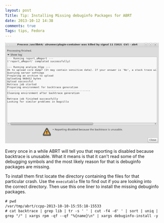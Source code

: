 ```yaml
---
layout: post
Title: Tip: Installing Missing debuginfo Packages for ABRT
date: 2013-10-12 14:38
comments: true
Tags: tips, Fedora
---
```


!["Reporting disabled"](/images/reporting_disabled.png "Reporting disabled")

Every once in a while ABRT will tell you that reporting is disabled because
backtrace is unusable. What it means is that it can't read some of the debugging
symbols and the most likely reason for that is debuginfo packages are missing.

To install them first locate the directory containing the files for that particular
crash. Use the `executable` file to find out if you are looking into the correct
directory. Then use this one liner to install the missing debuginfo packages.

    # pwd
    /var/tmp/abrt/ccpp-2013-10-10-15:55:18-15533
    # cat backtrace | grep lib | tr -s ' ' | cut -f4 -d' ' | sort | uniq | grep "/" | xargs rpm -qf --qf "%{name}\n" | xargs debuginfo-install -y
